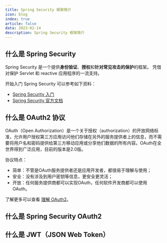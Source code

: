 ```yaml
---
title: Spring Security 框架简介
icon: blog
index: true
article: false
data: 2023-02-14
description: Spring Security 框架简介
---
```


## 什么是 Spring Security

Spring Security 是一个提供**身份验证**、**授权**和**针对常见攻击的保护**的框架。 凭借对保护 Servlet 和 reactive 应用程序的一流支持。

开始入门 Spring Security 可以参考如下资料：

- [Spring Security 入门](./01-started.md)
- [Spring Security 官方文档](https://docs.spring.io/spring-security/reference/5.7/index.html)

## 什么是 OAuth2 协议

OAuth（Open Authorization）是一个关于授权（authorization）的开放网络标准，允许用户授权第三方应用访问他们存储在另外的服务提供者上的信息，而不需要将用户名和密码提供给第三方移动应用或分享他们数据的所有内容。OAuth在全世界得到广泛应用，目前的版本是2.0版。

协议特点：

- 简单：不管是OAuth服务提供者还是应用开发者，都很易于理解与使用； 
- 安全：没有涉及到用户密钥等信息，更安全更灵活； 
- 开放：任何服务提供商都可以实现OAuth，任何软件开发商都可以使用OAuth。

了解更多可以查看 [理解 OAuth2](./02-oauth2.md)。

## 什么是 Spring Security OAuth2

## 什么是 JWT（JSON Web Token）

